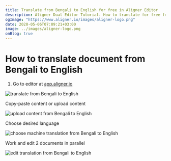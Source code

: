 ```yaml
---
title: Translate from Bengali to English for free in Aligner Editor
description: Aligner Dual Editor Tutorial. How to translate for free from Bengali to English. Aligner is multilingual document management platform. 
ogImage: "https://www.aligner.io/images/aligner-logo.png"
date: 2020-05-06T07:09:21+03:00
image: ../images/aligner-logo.png
onBlog: true
---
```


# How to translate document from Bengali to English

1. Go to editor at [app.aligner.io](https://app.aligner.io "Aligner App web page")

![translate from Bengali to English](../aligner-blank-editor.png "translate from Bengali to English")

Copy-paste content or upload content

![upload content from Bengali to English](../aligner-uploaded-document.png "upload content from Bengali to English")

Choose desired language

![choose machine translation from Bengali to English](../aligner-language-dropdown.png "choose machine translation from Bengali to English")

Work and edit 2 documents in parallel

![edit translation from Bengali to English](../aligner-double-sitded-editor.png "edit translation from Bengali to English")

